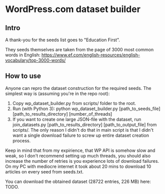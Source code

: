 # WordPress.com dataset builder

## Intro

A thank-you for the seeds list goes to "Education First".

They seeds themselves are taken from the page of 3000 most common words in English: https://www.ef.com/english-resources/english-vocabulary/top-3000-words/

## How to use

Anyone can repro the dataset construction for the required seeds.
The simplest way is (assuming you're in the repo root):

1. Copy wp_dataset_builder.py from scripts/ folder to the root.
2. Run (with Python 3): python wp_dataset_builder.py [path_to_seeds_file] [path_to_results_directory] [number_of_threads]
3. If you want to create one large JSON-file with the dataset, run join_datasets.py [path_to_results_directory] [path_to_output_file] from scripts/. The only reason I didn't do that in main script is that I didn't want a single download failure to screw up entire dataset creation process.

Keep in mind that from my expirience, that WP API is somehow slow and weak, so I don't recommend setting up much threads, you should also increase the number of retries is you experience lots of download failures.
On my PC with mediocre internet it took about 20 mins to download 10 articles on every seed from seeds.txt.

You can download the obtained dataset (28722 entries, 226 MB) here: TODO.